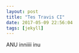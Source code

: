 ```yaml
---
layout: post
title: "Tes Travis CI"
date: 2017-05-09 22:56:04
tags: [jekyll]
---
```

ANU inniiii inu

